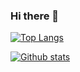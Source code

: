 ### Hi there 👋

<!--
**klisiewicz/klisiewicz** is a ✨ _special_ ✨ repository because its `README.md` (this file) appears on your GitHub profile.

Here are some ideas to get you started:

- 🔭 I’m currently working on ...
- 🌱 I’m currently learning ...
- 👯 I’m looking to collaborate on ...
- 🤔 I’m looking for help with ...
- 💬 Ask me about ...
- 📫 How to reach me: ...
- 😄 Pronouns: ...
- ⚡ Fun fact: ...
-->

[![Top Langs](https://github-readme-stats.vercel.app/api/top-langs/?username=klisiewicz&layout=compact)](https://github.com/anuraghazra/github-readme-stats)

[![Github stats](https://github-readme-stats.vercel.app/api?username=klisiewicz&count_private=true&show_icons=true&theme=dark)](https://github.com/anuraghazra/github-readme-stats)
